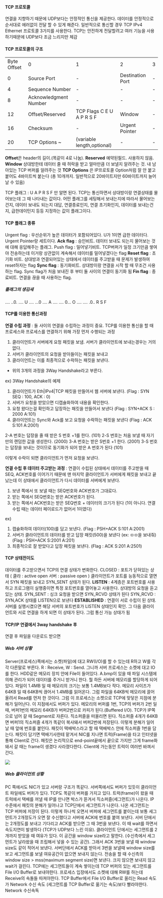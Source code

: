 #### TCP 프로토콜
연결을 지향하기 때문에 UDP보다는 안정적인 통신을 제공한다. 데이터를 안정적으로 순서대로 에러없이 전달 할 수 있게 해준다. 일반적으로 통신할 경우 TCP IPv4 Ethernet 프로토콜 3가지를 사용한다. TCP는 안전하게 전달할려고 여러 기능을 사용하기때문에 UDP보다 조금 느리지만 체감
#### TCP 프로토콜의 구조

|             |                       |                            |                  |     |
| ----------- | --------------------- | -------------------------- | ---------------- | --- |
| Byte Offset | 0                     | 1                          | 2                | 3   |
| 0           | Source Port           | -                          | Destination Port | -   |
| 4           | Sequence Number       | -                          | -                | -   |
| 8           | Acknowledgment Number | -                          | -                | -   |
| 12          | Offset/Reserved       | TCP Flags C E U A P R S F  | Window           | -   |
| 16          | Checksum              | -                          | Urgent Pointer   | -   |
| 20          | TCP Options ~         | (variable length,optional) | -                | -   |


**Offset**은 header의 길이.(똑같이 4로 나눔).
**Reserved** 예약된필드. 사용하지 않음.
**Window** 상대방한테 데이터 줄 때 허락을 받고 얼마만큼 더 보낼지 알려주는 것. 내 남아있는 TCP 버퍼를 알려주는 것
**TCP Options** 은 IP프로토콜 Option처럼 잘 안 붙고 붙어도 4바이트씩 붙는다 (총 10개까지. 일반적으로 20바이트지만 60바이트까지 늘어날 수 있음)

TCP 플래그 : U A P R S F 만 알면 된다. TCP는 통신하면서 상대방이랑 연결상태를 물어보는데 그 때 나타내는 값이다. 어떤 플래그를 세팅해서 보내는지에 따라서 물어보는건지, 데이터 보내도 되는지 대답, 연결종료인지, 연결 초기화인지, 데이터를 보내는건지, 급한데이턴지 등등 지정하는 값이 플래그이다.

#### TCP 플래그 종류
Urgent flag : 우선순위가 높은 데이터가 포함되어있다. U가 1이면 급한 데이터다. Urgent Pointer랑 세트이다.
**Ack flag** : 승인비트. 데이터 보내도 되는지 물어보는 것에 대해 응답해주는 플래그. 
Push flag : 밀어넣기비트. TCP버퍼가 일정 크기만큼 쌓여야 전송하는데 이거랑 상관없이 계속해서 데이터를 밀어넣겠다는 flag
**Reset flag** : 초기화 비트. 상대방과 연결되어있는 상태에서 데이터를 주고받을 때 문제가 발생하여 reset하자는 flag
**Sync flag** : 동기화비트.  상대방이랑 연결을 시작 할 때 무조건 사용하는 flag. Sync flag가 처음 보내진 후 부터 둘 사이의 연결이 동기화 됨
**Fin flag** : 종료비트. 연결을 끊을 때 사용하는 flag.
##### 플래그의 생김새 
.... ..0. .... U
.... ...0 .... A
.... .... 0... O
.... .... .0.. R
S
F

#### TCP를 이용한 통신과정
**연결 수립 과정** : 둘 사이의 연결을 수립하는 과정이 중요. TCP를 이용한 통신을 할 때 프로세스와 프로세스를 연결하기 위해 가장 먼저 수행되는 과정
1. 클라이언트가 서버에게 요청 패킷을 보냄. 서버가 클라이언트에 보내는경우는 거의 없다.
2. 서버가 클라이언트의 요청을 받아들이는 패킷을 보내고
3. 클라이언트는 이를 최종적으로 수락하는 패킷을 보낸다.
- 위의 3개의 과정을 3Way Handshake라고 부른다.

ex) 3Way Handshake의 예제
1. 클라이언트가 Eth|IPv4|TCP 패킷을 만들어서  웹 서버에 보낸다. 
	(Flag : SYN SEQ : 100, ACK : 0)
2. 서버가 요청을 받았으면 디캡슐화하여 내용을 확인한다.
3. 요청 왔다는걸 확인하고 답장하는 패킷을 만들어서 보낸다 
	(Flag : SYN+ACK S : 2000 A:101)
4. 클라이언트는 Sync와 Ack를 보고 요청을 수락하는 패킷을 보낸다 
	(Flag : ACK S:101 A:2001)

2-A 번호는 답장을 줄 때 받은 S 번호 +1를 한다. (101)
2-S 번호는 처음 보낼 때 자기만의 랜덤한 값을 생성한다. (2000)
3-A 번호는 받은 S번호 +1 한다. (2001)
3-S 번호는 답장을 보내는 것이므로 동기화가 되어 받은 A 번호가 된다 (101)

이렇게 수락이 되면 클라이언트가 먼저 요청을 보낸다.

**연결 수립 후 데이터 주고받는 과정** : 연결이 수립된 상태에서 데이터를 주고받을 때 SEQ, ACK번호를 이어가기 때문에 맨 마지막 클라이언트가 서버에게 패킷을 보내고 끝났는데 이 상태에서 클라이언트가 다시 데이터를 서버에게 보낸다.
1. 보낸 쪽에서 또 보낼 때는 SEQ번호와 ACK번호가 그대로다.
2. 받는 쪽에서 SEQ번호는 받은 ACK번호가 된다.
3. 받는 쪽에서 ACK번호는 받은 SEQ번호 + 데이터의 크기가 된다 (1이 아니다. 연결 수립 때는 데이터 페이로드가 없어서 1이였다)

ex) 
1. 캡슐화하여 데이터(100)를 담고 보낸다. 
	(Flag : PSH+ACK S:101 A:2001)
2. 서버가 클라이언트의 데이터를 받고 답장 패킷(500)을 보낸다 (ex: ㅁㅁ을 보내줘)
	(Flag : PSH+ACK S:2001 A:201)
3. 최종적으로 잘 받았다고 답장 패킷을 보낸다.
	(Flag : ACK S:201 A:2501)

#### TCP 상태전이도
데이터를 주고받으면서 TCP의 연결 상태가 변화한다.
CLOSED : 포트가 닫혀있는 상태 ( 클라 : active open 서버 : passive open  )
클라이언트가 포트를 능동적으로 열면서 SYN 패킷을 보내고 SYN_SENT 상태가 된다.
**LISTEN** : 4계층은 포트번호를 사용하고 프로그램이 실행중이면 특정 포트번호를 열어놓고 사용한다. 상대방의 요청을 듣고있는 상태.
SYN_SENT : 싱크 요청을 받으면 SYN_RCVD 상태가 된다 
SYN_RCVD : SYN,ACK 상태를 LISTEN으로 보낸다
**ESTABLISHED** : 연결이 서로 수립이 된 상태. 서버를 실행시켰으면 해당 서버의 포트번호가 LISTEN 상태인지 확인. 그 다음 클라이언트와 서로 연결을 하게 되면 이 상태가 된다. 그럼 통신 가능 상태가 됨

#### TCP/IP 연결에서 3way handshake 후
연결 후 파일을 다운로드 받으면 
##### Web 서버 상황
Server(프로세스)쪽에서는 소켓(파일)에 대고 RW(I/O)를 할 수 있는데 R하고 W를 각각 다른말로 부른다. R : Receive, W : Send. 그니까 서버 프로세스는 소켓에 대고 IO를 한다. HDD같은 메모리 장치 안에 File이 들어있다. A.bmp이 있을 때 파일 시스템에 의해 관리가 되어 데이터를 주거니 받거니 한다. 뭘 하든 서버에 메모리를 할당하게 되어있다. 파일이 1.4MB 일 때 메모리의 크기는 보통 1.4MB보다 작다. 메모리 사이즈가 64KB 일 때 64KB씩 끊어서 1.4MB를 읽어온다. 그럼 파일을 64KB씩 메모리에 끌어올려서 Read를 먼저 한 것이다. 그럼 이 프로세스는 소켓으로 TCP에 맞닿은 지점에 분해가 일어난다. 이 지점에서도 버퍼가 있다. 메모리의 버퍼를 1번, TCP의 버퍼가 2번 일 때,  버퍼1번의 메모리 64KB가 버퍼2번으로 카피가 된다.(Buffered I/O). TCP가 IP쪽으로 넘어 갈 때 Segment로 자른다. 직소퍼즐을 떠올리면 된다. 직소퍼즐 4개가 64KB면 버퍼1의 직소퍼즐 4개가 똑같이 복사돼서 버퍼2번에 저장된다. 이렇게 분해가 일어날 때 앞에 번호를 붙인다.  패킷이 택배박스라고 할 때 택배박스 안에 직소퍼즐 1번을 담는다. 패킷이 담기면 택배기사한테 맡겨서 NIC를 지나면 트럭(Frame)을 타고 인터넷을 통해 Client로 간다. 패킷은 논리적으로 end-point끝에서 끝으로 가지만 그게 frame화 돼서 갈 때는 frame이 생겼다 사라졌다한다. Client에 가는동안 트럭이 여러번 바껴서 간다.


![](https://i.imgur.com/VALrJr6.jpg)
##### Web 클라이언트 상황
PC 쪽에서도 NIC가 있고 서버랑 구조가 똑같다. 서버쪽에서도 버퍼가 있듯이 클라이언트 파일에도 버퍼가 있다. TCP도 똑같이 버퍼를 가지고 있다.
트럭(frame)이 왔을 때 트럭에서 택배를 꺼낼 때 IP를 만나면 박스가 뜯겨서 직소퍼즐(세그먼트)가 나온다. IP 수준에서 패킷의 분해가 일어나고 TCP단에서 세그먼트가 나온다. 나온 세그먼트는 TCP 버퍼에 저장이 된다. 이렇게 하나씩 오면서 버퍼에 세그먼트를 붙이는데 보통 세그먼트가 2개정도가 오면 잘 수신했다고 서버에 ACK에 번호를 붙여 보낸다. 서버 단에서는 2개정도를 보내고 기다리고 ACK를 받으면 그 때 3번을 보낸다. 이 때 wait를 하면서 속도지연이 발생하다 (TCP가 UDP보다 느린 이유). 클라이언트 단에서는 세그먼트를 2개까지 받았을 때 여유가 있다. 이 공간을 window size라고 말한다. (수신측에서 세그먼트가 날라왔을 때 조립해서 넣을 수 있는 공간). 그래서 ACK 3번을 보낼 때 window size도 같이 적어서 보낸다. 서버단에서 ACK를 받아서 3번을 보낼때 window size를 보고 세그먼트를 보낼 여유공간이 없으면 보내지 않는다. 전송을 할 때 수신측의 window size > mss(maximum segment size)면 보낸다. 크지 않으면 보내지 않고 wait가 걸린다. TCP에는 세그먼트들이 계속 쌓이는데 TCP 버퍼의 있는 세그먼트를 File I/O Buffer로 보내야한다. 프로세스 입장에서도 소켓에 대해 RW를 하는데 Receive의 속돌들 따져야한다. TCP Buffer에서 File I/O Buffer로 올리는 Read 속도가 Network 수신 속도 (세그먼트를 TCP Buffer로 옮기는 속도)보다 빨라야한다. Network 수신속독